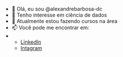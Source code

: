 - 👋 Olá, eu sou @alexandrebarbosa-dc
- 👀 Tenho interesse em ciência de dados
- 🌱 Atualmente estou fazendo cursos na área
- 📫 Você pode me encontrar em:
- * [LinkedIn](https://bit.ly/44Izm3z)
  * [Intagram](https://instagram.com/alexandrebarbosa.dc?igshid=MzNlNGNkZWQ4Mg==)
<!---
alexandrebarbosa-dc/alexandrebarbosa-dc is a ✨ special ✨ repository because its `README.md` (this file) appears on your GitHub profile.
You can click the Preview link to take a look at your changes.
--->
